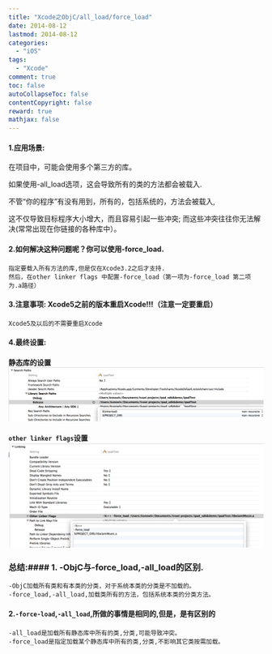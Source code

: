 ```yaml
---
title: "Xcode之ObjC/all_load/force_load"
date: 2014-08-12
lastmod: 2014-08-12
categories:
  - "iOS"
tags:
  - "Xcode"
comment: true
toc: false
autoCollapseToc: false
contentCopyright: false
reward: true
mathjax: false
---
```


#### 1.应用场景:
   在项目中，可能会使用多个第三方的库。
    
   如果使用-all_load选项，这会导致所有的类的方法都会被载入.
   <!--more-->
    
   不管“你的程序”有没有用到，所有的，包括系统的，方法会被载入,
    
   这不仅导致目标程序大小增大，而且容易引起一些冲突;
   而这些冲突往往你无法解决(常常出现在你链接的各种库中）。
#### 2.如何解决这种问题呢？你可以使用-force_load.    
    指定要载入所有方法的库,但是仅在Xcode3.2之后才支持.
    然后，在other linker flags 中配置-force_load（第一项为-force_load 第二项为.a路径）

#### 3.注意事项:    Xcode5之前的版本重启Xcode!!!（注意一定要重启）
    Xcode5及以后的不需要重启Xcode
#### 4.最终设置:
#### 静态库的设置![image](/images/post/2014-08-12-xcode-zhi-forceload/library_path.png)

#### `other linker flags`设置![image](/images/post/2014-08-12-xcode-zhi-forceload/other_link_flag.png)

### 总结:#### 1. -ObjC与-force_load,-all_load的区别. 
    -ObjC加载所有类和有本类的分类，对于系统本类的分类是不加载的。
    -force_load,-all_load,加载类所有的方法，包括系统本类的分类方法。  

#### 2.`-force-load`,`-all_load`,所做的事情是相同的,但是，是有区别的
    -all_load是加载所有静态库中所有的类,分类,可能导致冲突。 
    -force_load是指定加载某个静态库中所有的类,分类,不影响其它类按需加载。

